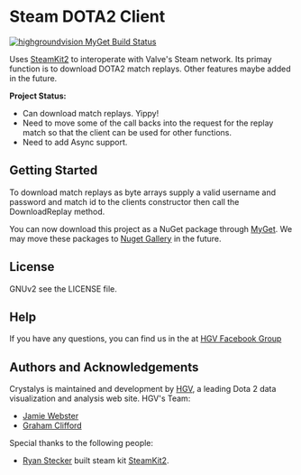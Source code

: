 # Steam DOTA2 Client

[![highgroundvision MyGet Build Status](https://www.myget.org/BuildSource/Badge/highgroundvision?identifier=bcc46394-8ef3-41bd-b5b9-655e13bfbf21)](https://www.myget.org/)

Uses [SteamKit2](https://github.com/SteamRE/SteamKit) to interoperate with Valve's Steam network. Its primay function is to download DOTA2 match replays. Other features maybe added in the future.

**Project Status:**

- Can download match replays. Yippy!
- Need to move some of the call backs into the request for the replay match so that the client can be used for other functions.
- Need to add Async support.

## Getting Started

To download match replays as byte arrays supply a valid username and password and match id to the clients constructor then call the DownloadReplay method.

You can now download this project as a NuGet package through [MyGet](https://www.myget.org/feed/highgroundvision/package/nuget/HGV.Crystalys). We may move these packages to [Nuget Gallery](https://www.nuget.org/) in the future. 

## License

GNUv2 see the LICENSE file.

## Help

If you have any questions, you can find us in the at [HGV Facebook Group](http://www.facebook.com/groups/1079291435444419/
)

## Authors and Acknowledgements

Crystalys is maintained and development by [HGV](http://www.highgroundvision.com), a leading Dota 2 data visualization and analysis web site. HGV's Team:

* [Jamie Webster](https://github.com/RGBKnights) 
* [Graham Clifford](https://github.com/gclifford)

Special thanks to the following people:

* [Ryan Stecker](https://github.com/VoiDeD) built steam kit [SteamKit2](https://github.com/SteamRE/SteamKit).

